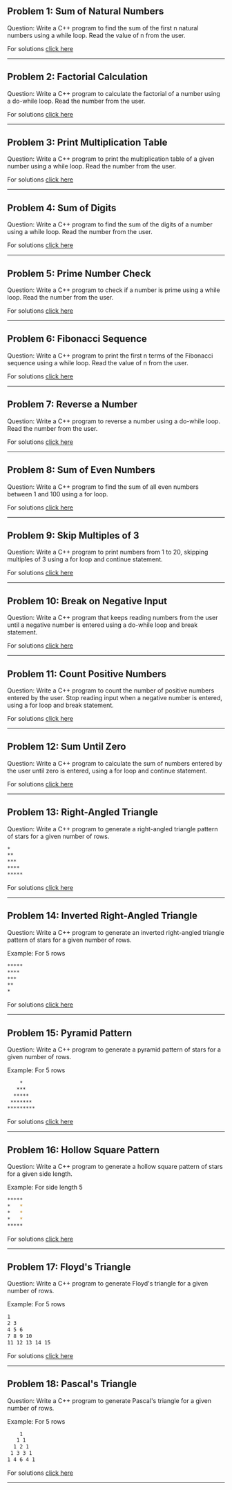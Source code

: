## Problem 1: Sum of Natural Numbers

Question: Write a C++ program to find the sum of the first n natural numbers using a while loop. Read the value of n from the user.

For solutions <a href="/project3/solutions/p1.cpp">click here</a>

----
## Problem 2: Factorial Calculation

Question: Write a C++ program to calculate the factorial of a number using a do-while loop. Read the number from the user.

For solutions <a href="/project3/solutions/p2.cpp">click here</a>

----
## Problem 3: Print Multiplication Table

Question: Write a C++ program to print the multiplication table of a given number using a while loop. Read the number from the user.

For solutions <a href="/project3/solutions/p3.cpp">click here</a>

----
## Problem 4: Sum of Digits

Question: Write a C++ program to find the sum of the digits of a number using a while loop. Read the number from the user.

For solutions <a href="/project3/solutions/p4.cpp">click here</a>

----
## Problem 5: Prime Number Check

Question: Write a C++ program to check if a number is prime using a while loop. Read the number from the user.

For solutions <a href="/project3/solutions/p5.cpp">click here</a>

----
## Problem 6: Fibonacci Sequence

Question: Write a C++ program to print the first n terms of the Fibonacci sequence using a while loop. Read the value of n from the user.

For solutions <a href="/project3/solutions/p6.cpp">click here</a>

----
## Problem 7: Reverse a Number

Question: Write a C++ program to reverse a number using a do-while loop. Read the number from the user.

For solutions <a href="/project3/solutions/p7.cpp">click here</a>

----
## Problem 8: Sum of Even Numbers

Question: Write a C++ program to find the sum of all even numbers between 1 and 100 using a for loop.

For solutions <a href="/project3/solutions/p8.cpp">click here</a>

----
## Problem 9: Skip Multiples of 3

Question: Write a C++ program to print numbers from 1 to 20, skipping multiples of 3 using a for loop and continue statement.

For solutions <a href="/project3/solutions/p9.cpp">click here</a>

----
## Problem 10: Break on Negative Input

Question: Write a C++ program that keeps reading numbers from the user until a negative number is entered using a do-while loop and break statement.

For solutions <a href="/project3/solutions/p10.cpp">click here</a>

----
## Problem 11: Count Positive Numbers

Question: Write a C++ program to count the number of positive numbers entered by the user. Stop reading input when a negative number is entered, using a for loop and break statement.

For solutions <a href="/project3/solutions/p11.cpp">click here</a>

----
## Problem 12: Sum Until Zero

Question: Write a C++ program to calculate the sum of numbers entered by the user until zero is entered, using a for loop and continue statement.

For solutions <a href="/project3/solutions/p12.cpp">click here</a>

----

## Problem 13: Right-Angled Triangle

Question: Write a C++ program to generate a right-angled triangle pattern of stars for a given number of rows.

```bash
*
**
***
****
*****
```

For solutions <a href="/project3/solutions/p13.cpp">click here</a>

----


## Problem 14: Inverted Right-Angled Triangle

Question: Write a C++ program to generate an inverted right-angled triangle pattern of stars for a given number of rows.

Example: For 5 rows

```bash
*****
****
***
**
*
```

For solutions <a href="/project3/solutions/p14.cpp">click here</a>

----

## Problem 15: Pyramid Pattern

Question: Write a C++ program to generate a pyramid pattern of stars for a given number of rows.

Example: For 5 rows

```bash
    *
   ***
  *****
 *******
*********
```

For solutions <a href="/project3/solutions/p15.cpp">click here</a>

----

## Problem 16: Hollow Square Pattern

Question: Write a C++ program to generate a hollow square pattern of stars for a given side length.

Example: For side length 5

```bash
*****
*   *
*   *
*   *
*****
```

For solutions <a href="/project3/solutions/p16.cpp">click here</a>

----


## Problem 17: Floyd's Triangle

Question: Write a C++ program to generate Floyd's triangle for a given number of rows.

Example: For 5 rows

```bash
1
2 3
4 5 6
7 8 9 10
11 12 13 14 15
```

For solutions <a href="/project3/solutions/p17.cpp">click here</a>

----

## Problem 18: Pascal's Triangle

Question: Write a C++ program to generate Pascal's triangle for a given number of rows.

Example: For 5 rows

```bash
    1
   1 1
  1 2 1
 1 3 3 1
1 4 6 4 1
```

For solutions <a href="/project3/solutions/p18.cpp">click here</a>

----
